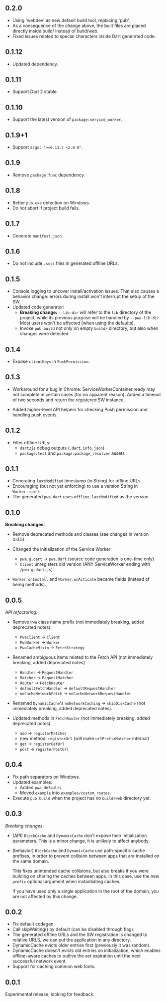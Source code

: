 ## 0.2.0

- Using 'webdev' as new default build tool, replacing 'pub'.
- As a consequence of the change above, the built files are placed directly inside build/ instead of build/web.
- Fixed issues related to special characters inside Dart generated code.

## 0.1.12

- Updated dependency.

## 0.1.11

- Support Dart 2 stable.

## 0.1.10

- Support the latest version of `package:service_worker`.

## 0.1.9+1

- Support `args: ">=0.13.7 <2.0.0"`.

## 0.1.9

- Remove `package:func` dependency.

## 0.1.8

- Better `pub.exe` detection on Windows.
- Do not abort if project build fails.

## 0.1.7

- Generate `manifest.json`.

## 0.1.6

- Do not include `.scss` files in generated offline URLs.

## 0.1.5

- Console logging to uncover install/activation issues. That also causes a
  behavior change: errors during install won't interrupt the setup of the SW.
- Updated code generator:
  - **Breaking change:** `--lib-dir` will refer to the `lib` directory of the
    project, while its previous purpose will be handled by `--pwa-lib-dir`.
    Most users won't be affected (when using the defaults).
  - Invoke `pub build` not only on empty `build/` directory, but also when changes were detected.

## 0.1.4

- Expose `clientKeys` in `PushPermission`.

## 0.1.3

- Workaround for a bug in Chrome: ServiceWorkerContainer.ready may not complete
  in certain cases (for no apparent reason). Added a timeout of two seconds and
  return the registered SW instance.

- Added higher-level API helpers for checking Push permission and handling push events.

## 0.1.2

- Filter offline URLs:
  - `dart2js` debug outputs (`.dart.info.json`)
  - `package:test` and `package:package_resolver` assets

## 0.1.1

- Generating `lastModified` timestamp (in String) for offline URLs.
- Encouraging (but not yet enforcing) to use a version String in `Worker.run()`.
- The generated `pwa.dart` uses `offline.lastModified` as the version.

## 0.1.0

**Breaking changes:**

- Remove deprecated methods and classes (see changes in version 0.0.5).

- Changed the initialization of the Service Worker:
  - `pwa.g.dart` -> `pwa.dart` (source code generation is one-time only)
  - `Client` unregisters old version (ANY ServiceWorker ending with `/pwa.g.dart.js`)

- `Worker.onInstall` and `Worker.onActicate` became fields (instead of being methods).

## 0.0.5

*API refactoring*:

- Remove `Pwa` class name prefix (not immediately breaking, added deprecated notes)
  - `PwaClient` -> `Client`
  - `PwaWorker` -> `Worker`
  - `PwaCacheMixin` -> `FetchStrategy`

- Renamed ambiguous items related to the Fetch API (not immediately breaking, added deprecated notes)
  - `Handler` -> `RequestHandler`
  - `Matcher` -> `RequestMatcher`
  - `Router` -> `FetchRouter`
  - `defaultFetchHandler` -> `defaultRequestHandler`
  - `noCacheNetworkFetch` -> `noCacheNetworkRequestHandler`

- Renamed `DynamicCache`'s `noNetworkCaching` -> `skipDiskCache` (not immediately breaking, added deprecated notes).

- Updated methods in `FetchRouter` (not immediately breaking, added deprecated notes)
  - `add` -> `registerMatcher`
  - new method: `registerUrl` (will make `urlPrefixMatcher` internal)
  - `get` -> `registerGetUrl`
  - `post` -> `registerPostUrl`

## 0.0.4

- Fix path separators on Windows.
- Updated examples:
  - Added `pwa_defaults`.
  - Moved `example` into `examples/custom_routes`.
- Execute `pub build` when the project has no `build/web` directory yet.

## 0.0.3

*Breaking changes*:

- (API) `BlockCache` and `DynamicCache` don't expose their initialization
  parameters. This is a minor change, it is unlikely to affect anybody.
  
- (behavior) `BlockCache` and `DynamicCache` use path-specific cache prefixes,
  in order to prevent collision between apps that are installed on the same domain.
  
  This fixes unintended cache collisions, but also breaks if you were building on
  sharing the caches between apps. In this case, use the new `prefix` optional
  argument when instantiating caches.
  
  If you have used only a single application in the root of the domain, you are not affected by this change.

## 0.0.2

- Fix default codegen.
- Call skipWaiting() by default (can be disabled through flag).
- The generated offline URLs and the SW registration is changed to relative URLS,
  we can put the application in any directory.
- DynamicCache evicts older entries first (previously it was random).
- DynamicCache doesn't evicts old entries on initialization, which enables
  offline-aware caches to outlive the set expiration until the next successful
  network event.
- Support for caching common web fonts. 

## 0.0.1

Experimental release, looking for feedback.

